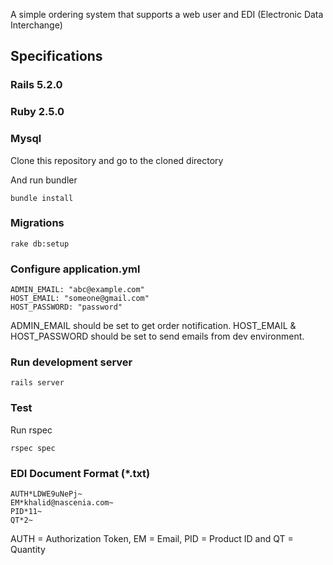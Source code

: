 A simple ordering system that supports a web user and EDI (Electronic Data Interchange)

## Specifications

### Rails 5.2.0

### Ruby 2.5.0

### Mysql

Clone this repository and go to the cloned directory

And run bundler

    bundle install

### Migrations

    rake db:setup

### Configure application.yml

    ADMIN_EMAIL: "abc@example.com"
    HOST_EMAIL: "someone@gmail.com"
    HOST_PASSWORD: "password"

ADMIN_EMAIL should be set to get order notification.
HOST_EMAIL & HOST_PASSWORD should be set to send emails from dev environment.

### Run development server

    rails server

### Test

Run rspec

    rspec spec

### EDI Document Format (\*.txt)

    AUTH*LDWE9uNePj~
    EM*khalid@nascenia.com~
    PID*11~
    QT*2~

AUTH = Authorization Token, EM = Email, PID = Product ID and QT = Quantity

